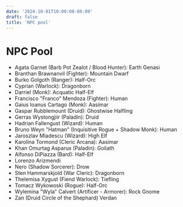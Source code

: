 ```yaml
---
date: '2024-10-01T10:00:00-06:00'
draft: false
title: 'NPC pool'
---
```

# NPC Pool

 - Agata Garnet (Barb Pot Zealot / Blood Hunter): Earth Genasi
 - Branthan Brawnanvil (Fighter): Mountain Dwarf
 - Burko Golgoth (Ranger): Half-Orc
 - Cyprian (Warlock): Dragonborn
 - Darriel (Monk): Acquatic Half-Elf
 - Francisco "Franco" Mendoza (Fighter): Human
 - Gaius Ioanus Cartago (Monk): Aasimar
 - Gaspar Rubblemount (Druid): Ghostwise Halfling
 - Gerras Wystongjiir (Paladin): Druid
 - Hadrian Fallengust (Wizard): Human
 - Bruno Weyn "Hatman" (Inquisitive Rogue + Shadow Monk): Human
 - Jaroszlav Mladescu (Wizard): High Elf
 - Karolina Tormond (Cleric Arcana): Aasimar
 - Khan Omurtag Asparux (Paladin): Goliath
 - Alfonso DiPiazza (Bard): Half-Elf
 - Lorenzo Arizmendi
 - Nero (Shadow Sorcerer): Drow
 - Sten Hammarskjold (War Cleric): Dragonborn
 - Thelemisa Xygust (Fiend Warlock): Tiefling
 - Tomacz Wykowoski (Rogue): Half-Orc
 - Wylemina "Wyla" Calvert (Artificer - Armorer): Rock Gnome
 - Zan (Druid Circle of the Shephard) Verdan

